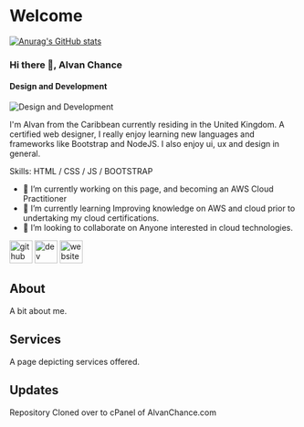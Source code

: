 # Welcome

[![Anurag's GitHub stats](https://github-readme-stats.vercel.app/api?username=alvanchance)](https://github.com/anuraghazra/github-readme-stats)

### Hi there 👋, Alvan Chance
#### Design and Development
![Design and Development](https://arturssmirnovs.github.io/github-profile-readme-generator/images/banner.png)

I'm Alvan from the Caribbean currently residing in the United Kingdom. A certified web designer, I really enjoy learning new languages and frameworks like Bootstrap and NodeJS. I also enjoy ui, ux and design in general.

Skills: HTML / CSS / JS / BOOTSTRAP

- 🔭 I’m currently working on this page, and becoming an AWS Cloud Practitioner 
- 🌱 I’m currently learning Improving  knowledge on AWS and cloud prior to undertaking my cloud certifications. 
- 👯 I’m looking to collaborate on Anyone interested in cloud technologies. 


[<img src='https://cdn.jsdelivr.net/npm/simple-icons@3.0.1/icons/github.svg' alt='github' height='40'>](https://github.com/alvanchance)  [<img src='https://cdn.jsdelivr.net/npm/simple-icons@3.0.1/icons/dev-dot-to.svg' alt='dev' height='40'>](https://dev.to/alvanchance)  [<img src='https://cdn.jsdelivr.net/npm/simple-icons@3.0.1/icons/icloud.svg' alt='website' height='40'>](https://www.alvanchance.com)  



## About

A bit about me.

## Services
A page depicting services offered.

## Updates
Repository Cloned over to cPanel of AlvanChance.com
